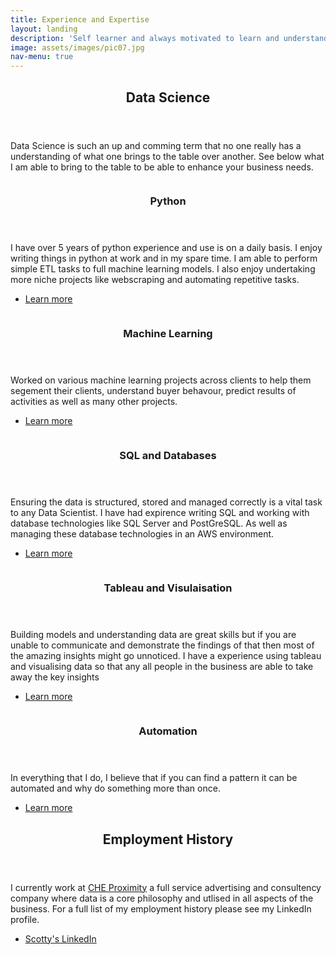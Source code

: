 ```yaml
---
title: Experience and Expertise
layout: landing
description: 'Self learner and always motivated to learn and understand new techniques and tools'
image: assets/images/pic07.jpg
nav-menu: true
---
```


<!-- Main -->
<div id="main">

<!-- One -->
<section id="one">
	<div class="inner">
		<header class="major">
			<h2>Data Science</h2>
		</header>
		<p>Data Science is such an up and comming term that no one really has a understanding of what one brings to the table over another. See below what I am able to bring to the table to be able to enhance your business needs.</p>
	</div>
</section>

<!-- Two -->
<section id="two" class="spotlights">
	<section>
		<a href="generic.html" class="image">
			<img src="assets/images/pic08.jpg" alt="" data-position="center center" />
		</a>
		<div class="content">
			<div class="inner">
				<header class="major">
					<h3>Python</h3>
				</header>
				<p>I have over 5 years of python experience and use is on a daily basis. I enjoy writing things in python at work and in my spare time. I am able to perform simple ETL tasks to full machine learning models. I also enjoy undertaking more niche projects like webscraping and automating repetitive tasks.</p>
				<ul class="actions">
					<li><a href="generic.html" class="button">Learn more</a></li>
				</ul>
			</div>
		</div>
	</section>
	<section>
		<a href="generic.html" class="image">
			<img src="assets/images/pic09.jpg" alt="" data-position="top center" />
		</a>
		<div class="content">
			<div class="inner">
				<header class="major">
					<h3>Machine Learning</h3>
				</header>
				<p>Worked on various machine learning projects across clients to help them segement their clients, understand buyer behavour, predict results of activities as well as many other projects.</p>
				<ul class="actions">
					<li><a href="generic.html" class="button">Learn more</a></li>
				</ul>
			</div>
		</div>
	</section>
	<section>
		<a href="generic.html" class="image">
			<img src="assets/images/pic10.jpg" alt="" data-position="25% 25%" />
		</a>
		<div class="content">
			<div class="inner">
				<header class="major">
					<h3> SQL and Databases</h3>
				</header>
				<p>Ensuring the data is structured, stored and managed correctly is a vital task to any Data Scientist. I have had expirence writing SQL and working with database technologies like SQL Server and PostGreSQL. As well as managing these database technologies in an AWS environment.</p>
				<ul class="actions">
					<li><a href="generic.html" class="button">Learn more</a></li>
				</ul>
			</div>
		</div>
	</section>
	<section>
		<a href="generic.html" class="image">
			<img src="assets/images/pic10.jpg" alt="" data-position="25% 25%" />
		</a>
		<div class="content">
			<div class="inner">
				<header class="major">
					<h3> Tableau and Visulaisation</h3>
				</header>
				<p>Building models and understanding data are great skills but if you are unable to communicate and demonstrate the findings of that then most of the amazing insights might go unnoticed. I have a experience using tableau and visualising data so that any all people in the business are able to take away the key insights</p>
				<ul class="actions">
					<li><a href="generic.html" class="button">Learn more</a></li>
				</ul>
			</div>
		</div>
	</section>
	<section>
		<a href="generic.html" class="image">
			<img src="assets/images/pic10.jpg" alt="" data-position="25% 25%" />
		</a>
		<div class="content">
			<div class="inner">
				<header class="major">
					<h3>Automation</h3>
				</header>
				<p>In everything that I do, I believe that if you can find a pattern it can be automated and why do something more than once.</p>
				<ul class="actions">
					<li><a href="generic.html" class="button">Learn more</a></li>
				</ul>
			</div>
		</div>
	</section>
</section>

<!-- Three -->
<section id="three">
	<div class="inner">
		<header class="major">
			<h2>Employment History</h2>
		</header>
		<p>I currently work at <a href="http://www.cheproximity.com.au/">CHE Proximity</a> a full service advertising and consultency company where data is a core philosophy and utlised in all aspects of the business. For a full list of my employment history please see my LinkedIn profile.</p>
		<ul class="actions">
			<li><a href="http://www.linkedin.com/in/scotty-skidmore-5b528394/" class="button next">Scotty's LinkedIn</a></li>
		</ul>
	</div>
</section>

</div>
